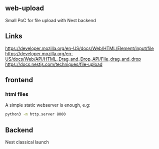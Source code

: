 ## web-upload

Small PoC for file upload with Nest backend

## Links

https://developer.mozilla.org/en-US/docs/Web/HTML/Element/input/file
https://developer.mozilla.org/en-US/docs/Web/API/HTML_Drag_and_Drop_API/File_drag_and_drop
https://docs.nestjs.com/techniques/file-upload

## frontend

### html files

A simple static webserver is enough, e.g:

```bash
python3 -m http.server 8000
```

## Backend

Nest classical launch

